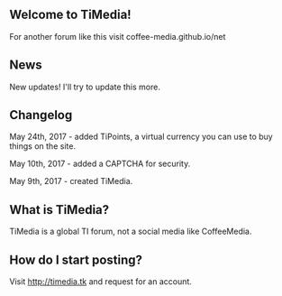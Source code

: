 ## Welcome to TiMedia! 
For another forum like this visit coffee-media.github.io/net

## News
New updates! I'll try to update this more.

## Changelog
May 24th, 2017 - added TiPoints, a virtual currency you can use to buy things on the site.

May 10th, 2017 - added a CAPTCHA for security.

May 9th, 2017 - created TiMedia.

## What is TiMedia?
TiMedia is a global TI forum, not a social media like CoffeeMedia.

## How do I start posting?
Visit http://timedia.tk and request for an account.
